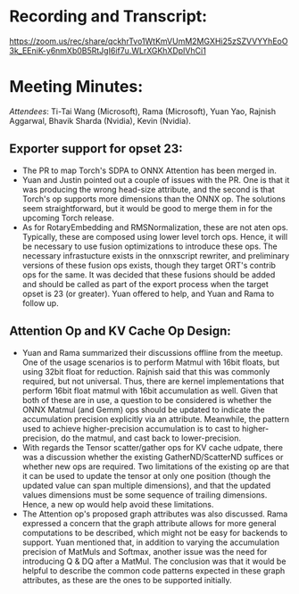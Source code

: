 # Recording and Transcript:

https://zoom.us/rec/share/qckhrTvo1WtKmVUmM2MGXHi25zSZVVYYhEoO3k_EEniK-y6nmXb0B5RtJgI6if7u.WLrXGKhXDpIVhCi1

# Meeting Minutes:

_Attendees_: Ti-Tai Wang (Microsoft), Rama (Microsoft), Yuan Yao, Rajnish Aggarwal,
Bhavik Sharda (Nvidia), Kevin (Nvidia).

## Exporter support for opset 23:

* The PR to map Torch's SDPA to ONNX Attention has been merged in.
* Yuan and Justin pointed out a couple of issues with the PR. One is that it was producing
the wrong head-size attribute, and the second is that Torch's op supports more dimensions
than the ONNX op. The solutions seem straightforward, but it would be good to merge them
in for the upcoming Torch release.
* As for RotaryEmbedding and RMSNormalization, these are not aten ops. Typically, these
are composed using lower level torch ops. Hence, it will be necessary to use fusion
optimizations to introduce these ops. The necessary infrastucture exists in the onnxscript
rewriter, and preliminary versions of these fusion ops exists, though they target ORT's
contrib ops for the same. It was decided that these fusions should be added and should be
called as part of the export process when the target opset is 23 (or greater). Yuan offered
to help, and Yuan and Rama to follow up.

## Attention Op and KV Cache Op Design:
* Yuan and Rama summarized their discussions offline from the meetup. One of the usage
scenarios is to perform Matmul with 16bit floats, but using 32bit float for reduction.
Rajnish said that this was commonly required, but not universal. Thus, there are kernel
implementations that perform 16bit float matmul with 16bit accumulation as well. Given
that both of these are in use, a question to be considered is whether the ONNX Matmul
(and Gemm) ops should be updated to indicate the accumulation precision explicitly via
an attribute. Meanwhile, the pattern used to achieve higher-precision accumulation is
to cast to higher-precision, do the matmul, and cast back to lower-precision.
* With regards the Tensor scatter/gather ops for KV cache udpate, there was a discussion
whether the existing GatherND/ScatterND suffices or whether new ops are required. Two
limitations of the existing op are that it can be used to update the tensor at only one
position (though the updated value can span multiple dimensions), and that the updated
values dimensions must be some sequence of trailing dimensions. Hence, a new op would help
avoid these limitations.
* The Attention op's proposed graph attributes was also discussed. Rama expressed a
concern that the graph attribute allows for more general computations to be described,
which might not be easy for backends to support. Yuan mentioned that, in addition to
varying the accumulation precision of MatMuls and Softmax, another issue was the need
for introducing Q & DQ after a MatMul. The conclusion was that it would be helpful to
describe the common code patterns expected in these graph attributes, as these are the
ones to be supported initially.


